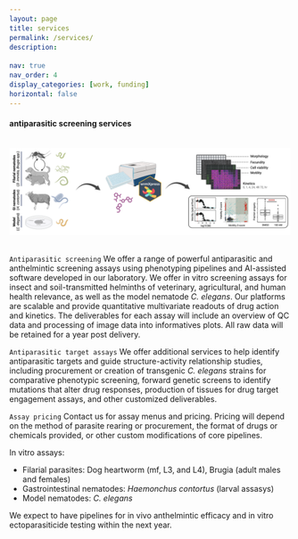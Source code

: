 ```yaml
---
layout: page
title: services
permalink: /services/
description: 

nav: true
nav_order: 4
display_categories: [work, funding]
horizontal: false
---
```


#### antiparasitic screening services

<br>
<div class="row">
    <div class = "col-sm-1">
    </div>
    <div class = "col-sm-10">
        <img class="img-fluid z-depth-1 rounded" src="../assets/img/service/Fee-for-Service.png" alt="fee-for-service">
    </div>
    <div class = "col-sm-1">
    </div>
</div>
<br>

<code>Antiparasitic screening</code> We offer a range of powerful antiparasitic and anthelmintic screening assays using phenotyping pipelines and AI-assisted software developed in our laboratory. We offer in vitro screening assays for insect and soil-transmitted helminths of veterinary, agricultural, and human health relevance, as well as the model nematode *C. elegans*. Our platforms are scalable and provide quantitative multivariate readouts of drug action and kinetics. The deliverables for each assay will include an overview of QC data and processing of image data into informatives plots. All raw data will be retained for a year post delivery.

<code>Antiparasitic target assays</code> We offer additional services to help identify antiparasitic targets and guide structure-activity relationship studies, including procurement or creation of transgenic *C. elegans* strains for comparative phenotypic screening, forward genetic screens to identify mutations that alter drug responses, production of tissues for drug target engagement assays, and other customized deliverables. 

<code>Assay pricing</code> Contact us for assay menus and pricing. Pricing will depend on the method of parasite rearing or procurement, the format of drugs or chemicals provided, or other custom modifications of core pipelines.

In vitro assays:
- Filarial parasites: Dog heartworm (mf, L3, and L4), Brugia (adult males and females) 
- Gastrointestinal nematodes: *Haemonchus contortus* (larval assasys)
- Model nematodes: *C. elegans*

We expect to have pipelines for in vivo anthelmintic efficacy and in vitro ectoparasiticide testing within the next year.


